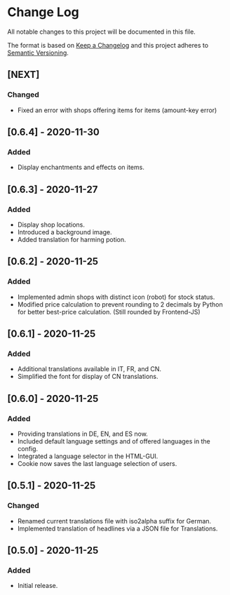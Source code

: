 # Change Log

All notable changes to this project will be documented in this file.
 
The format is based on [Keep a Changelog](http://keepachangelog.com/)
and this project adheres to [Semantic Versioning](http://semver.org/).
 
## [NEXT]

### Changed

- Fixed an error with shops offering items for items (amount-key error)


## [0.6.4] - 2020-11-30

### Added

- Display enchantments and effects on items.

## [0.6.3] - 2020-11-27

### Added

- Display shop locations.
- Introduced a background image.
- Added translation for harming potion.

## [0.6.2] - 2020-11-25

### Added

- Implemented admin shops with distinct icon (robot) for stock status.
- Modified price calculation to prevent rounding to 2 decimals by Python for better best-price calculation. (Still rounded by Frontend-JS)

## [0.6.1] - 2020-11-25

### Added

- Additional translations available in IT, FR, and CN.
- Simplified the font for display of CN translations.

## [0.6.0] - 2020-11-25

### Added

- Providing translations in DE, EN, and ES now.
- Included default language settings and of offered languages in the config.
- Integrated a language selector in the HTML-GUI.
- Cookie now saves the last language selection of users.

## [0.5.1] - 2020-11-25

### Changed

- Renamed current translations file with iso2alpha suffix for German.
- Implemented translation of headlines via a JSON file for Translations.

## [0.5.0] - 2020-11-25

### Added

- Initial release.
